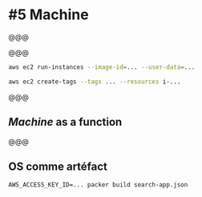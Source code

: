 <!-- .slide: data-state="contrasted" -->

# #5 **Machine**

@@@

<!-- .slide: data-background="images/machine.png" -->

@@@

```bash
aws ec2 run-instances --image-id=... --user-data=...

aws ec2 create-tags --tags ... --resources i-...
```

@@@

## *Machine* as a **function**

@@@

## **OS** comme artéfact

`AWS_ACCESS_KEY_ID=... packer build search-app.json`
